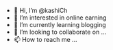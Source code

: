 - 👋 Hi, I’m @kashiCh
- 👀 I’m interested in online earning
- 🌱 I’m currently learning blogging
- 💞️ I’m looking to collaborate on ...
- 📫 How to reach me ...

<!---
kashiCh/kashiCh is a ✨ special ✨ repository because its `README.md` (this file) appears on your GitHub profile.
You can click the Preview link to take a look at your changes.
--->
